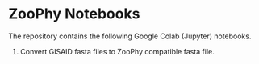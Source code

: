 # ZooPhy Notebooks
The repository contains the following Google Colab (Jupyter) notebooks.

1) Convert GISAID fasta files to ZooPhy compatible fasta file.



